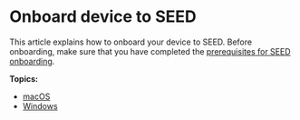 # Onboard device to SEED

This article explains how to onboard your device to SEED. Before onboarding, make sure that you have completed the [prerequisites for SEED onboarding](prerequisites-for-onboarding).

**Topics:**
- [macOS](onboard-device/mac-os)
- [Windows](onboard-device/windows)
